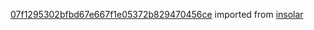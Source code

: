 [07f1295302bfbd67e667f1e05372b829470456ce](https://github.com/insolar/insolar/commit/07f1295302bfbd67e667f1e05372b829470456ce) imported from [insolar](https://github.com/insolar/insolar)
